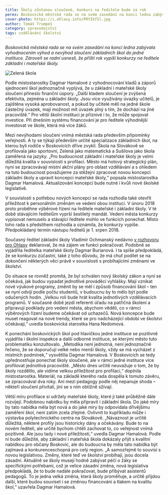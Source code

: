 ```yaml
---
title: Školy zůstanou sloučené, konkurz na ředitele bude za rok
perex: Boskovická městská rada se na svém zasedání na konci ledna zabývala vyhodnocením výhod a nevýhod sloučení základních škol do jedné instituce. K čemu došla?
cover-photo: https://i.ohlasy.info/PRYIkfSl.jpg
author: Tomáš Trumpeš
category: zpravodajství
tags: vzdělávání školství
---
```


*Boskovická městská rada se na svém zasedání na konci ledna zabývala vyhodnocením výhod a nevýhod sloučení základních škol do jedné instituce. Zároveň se radní usnesli, že příští rok vypíší konkurzy na ředitele základní i mateřské školy.*

<img src="https://i.ohlasy.info/PRYIkfS.jpg" alt="Zelená škola" class="img-responsive img-popup" data-author="Tomáš Trumpeš">

Podle místostarostky Dagmar Hamalové z vyhodnocování kladů a záporů sjednocení škol jednoznačně vyplývá, že u základní i mateřské školy sloučení přineslo finanční úspory. „Další kladem sloučení je zvýšená efektivita, zejména u základní školy. Jsou více využívány úvazky učitelů, je zajištěna vysoká aprobovanost, a pokud by učitelé měli na jedné škole částečný úvazek, mají možnost mít úvazek plný s tím, že dochází na jiné pracoviště.“ Pro větší školní instituci je příznivé i to, že může spojovat investice. Při dnešním systému financování je pro ředitele výhodnější investovat ve škole, která má více žáků.

Mezi nevýhodami sloučení vnímá městská rada především připomínky veřejnosti. A ty se týkají především určité specializace základních škol, na kterou byli rodiče v Boskovicích dříve zvyklí. Škola na Slovákově se profilovala jako sportovní, Zelená jako matematická a Sušilova jako škola zaměřená na jazyky. „Pro budoucnost základní i mateřské školy je velmi důležitá kvalita v souvislosti s profilací. Město má hotový strategický plán, nyní se zpracovávají místní akční plány pro oblast vzdělávání a s ohledem na tuto budoucnost považujeme za stěžejní zpracovat novou koncepci základní školy a upravit koncepci mateřské školy,“ popsala místostarostka Dagmar Hamalová. Aktualizování koncepcí bude nutné i kvůli nové školské legislativě.

V souvislosti s potřebou nových koncepcí se rada rozhodla také otevřít příležitost k personálním změnám ve vedení obou institucí. V únoru 2018 proto proběhne výběrové řízení na ředitele mateřské i základní školy. V té době stávajícím ředitelům vyprší šestiletý mandát. Vedení města konkurzy vypisovat nemuselo a stávající ředitele mohlo ve funkcích ponechat. Místo toho rada s předstihem rozhodla a oznámila, že konkurzy vypíše. Předpokládaný termín nástupu ředitelů je 1. srpen 2018.

Současný ředitel základní školy Vladimír Ochmanský nedávno [v rozhovoru pro Ohlasy](http://www.ohlasy.info/clanky/2017/01/rozhovor-ochmansky.html) deklaroval, že má zájem ve funkci pokračovat. Podobně se vyjádřila ředitelka mateřské školy Dagmar Burianová. I ta spíše předpokládá, že se konkurzu zúčastní, také z toho důvodu, že má chuť podílet se na dokončení některých věcí právě v souvislosti s probíhajícími změnami ve školství.

Do situace se rovněž promítá, že byl schválen nový školský zákon a nyní se očekává, jak budou vypadat jednotlivé prováděcí vyhlášky. Mají vznikat nové výukové programy, změnit by se měl i způsob financování škol – ten se nyní odvíjí podle počtu studentů, v budoucnu by to mělo být podle odučených hodin. „Velkou roli bude hrát kvalita jednotlivých vzdělávacích programů. V současné době jezdí referenti úřadu na patřičná školení a připravují podklady pro vedení města, abychom věděli, co v rámci výběrových řízení budeme očekávat od uchazečů. Nová koncepce bude muset reagovat na nové trendy, které se pro nadcházející období ve školství očekávají,“ uvedla boskovická starostka Hana Nedomová.

K ponechání boskovických škol pod hlavičkou jedné instituce se pozitivně vyjádřila i školní inspekce a další odborné instituce, se kterými město tuto problematiku konzultovalo. „Metodika není jednotná, není jednoznačně řečeno, že se doporučují velké nebo menší školy, vždy se má vycházet z místních podmínek,“ vysvětlila Dagmar Hamalová. V Boskovicích se tedy upřednostňuje ponechat školy sloučené, ale v rámci jedné instituce více profilovat jednotlivá pracoviště. „Město dnes určitě neuvažuje o tom, že by školy rozdělilo, ale vidíme velkou příležitost pro profilaci,“ doplnila místostarostka. Materiál, na základě kterého rada dospěla k tomuto závěru, se zpracovával dva roky. Ani mezi pedagogy podle něj nepanuje shoda – někteří sloučení přivítali, jiní se s ním obtížně sžívají.

Větší míru profilace si udržely mateřské školy, které ji také průběžně dále rozvíjejí. Podobnou nabídku by měla připravit i základní škola. Do jaké míry by tato nabídka měla být nová a do jaké míry by odpovídala dřívějšímu zaměření škol, není zatím zcela zřejmé. Ovlivnit to kupříkladu může i výstavba polytechnického centra na Slovákově. „Návaznost je určitě důležitá, některé profily jsou historicky dány a očekávány. Bude to na novém řediteli, ale určitě bychom chtěli zachovat to, co veřejnost vnímá pozitivně. Ale jsou tady i nové příležitosti,“ uvedla Dagmar Hamalová. Podle ní bude důležité, aby základní i mateřská škola dokázaly přijít s kvalitní nabídkou pro občany Boskovic, ale do budoucna by měla tato nabídka být zajímavá a konkurenceschopná pro celý region. „A samozřejmě to souvisí s novou legislativou. Změny, které teď ve školství probíhají, jsou docela zásadní. Aktuálně se školy musejí hodně zabývat péčí o žáky se specifickými potřebami, což je velice zásadní změna, nová legislativa předpokládá, že to bude nadále pokračovat, bude přibývat asistentů pedagogů. To je jedna velká změna, která školy proměňuje, a určitě přijdou další, které budou souviset i se změnou financování a tlakem na kvalitu škol,“ uzavřela Dagmar Hamalová.
